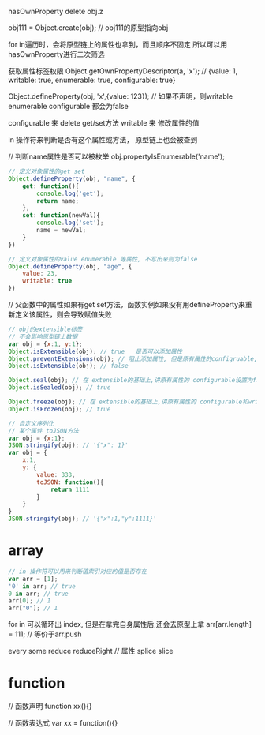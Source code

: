 hasOwnProperty
delete obj.z

obj111 = Object.create(obj); // obj111的原型指向obj

for in遍历时，会将原型链上的属性也拿到，而且顺序不固定  所以可以用 hasOwnProperty进行二次筛选

获取属性标签权限
Object.getOwnPropertyDescriptor(a, 'x'); // {value: 1, writable: true, enumerable: true, configurable: true}

Object.defineProperty(obj, 'x',{value: 123}); // 如果不声明，则writable  enumerable  configurable 都会为false

configurable 来 delete  get/set方法
writable 来 修改属性的值

in 操作符来判断是否有这个属性或方法， 原型链上也会被查到

// 判断name属性是否可以被枚举
obj.propertyIsEnumerable('name');


```js
// 定义对象属性的get set
Object.defineProperty(obj, "name", {
    get: function(){
        console.log('get');
        return name;
    },
    set: function(newVal){
        console.log('set');
        name = newVal;
    }
})

// 定义对象属性的value enumerable 等属性, 不写出来则为false
Object.defineProperty(obj, "age", {
    value: 23,
    writable: true
})
```

// 父函数中的属性如果有get set方法，函数实例如果没有用defineProperty来重新定义该属性，则会导致赋值失败

```js
// obj的extensible标签
// 不会影响原型链上数据
var obj = {x:1, y:1};
Object.isExtensible(obj); // true   是否可以添加属性
Object.preventExtensions(obj); // 阻止添加属性, 但是原有属性的configruable,writable等属性不变
Object.isExtensible(obj); // false  

Object.seal(obj); // 在 extensible的基础上,讲原有属性的 configurable设置为false
Object.isSealed(obj); // true

Object.freeze(obj); // 在 extensible的基础上,讲原有属性的 configurable和writable设置为false
Object.isFrozen(obj); // true
```

```js
// 自定义序列化
// 某个属性 toJSON方法
var obj = {x:1};
JSON.stringify(obj); // '{"x": 1}'
var obj = {
    x:1,
    y: {
        value: 333,
        toJSON: function(){
            return 1111
        }
    }
}
JSON.stringify(obj); // '{"x":1,"y":1111}'
```



# array
```js
// in 操作符可以用来判断值索引对应的值是否存在
var arr = [1];
'0' in arr; // true
0 in arr; // true
arr[0]; // 1
arr["0"]; // 1
```

for in 可以循环出 index, 但是在拿完自身属性后,还会去原型上拿
arr[arr.length] = 111; // 等价于arr.push

every some reduce reduceRight
// 属性
splice
slice

# function
// 函数声明
function xx(){}

// 函数表达式
var xx = function(){}
